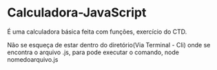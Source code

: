 # Calculadora-JavaScript
É uma calculadora básica feita com funções, exercício do CTD.

Não se esqueça de estar dentro do diretório(Via Terminal - Cli) onde se encontra o arquivo .js, para pode executar o comando, node nomedoarquivo.js
